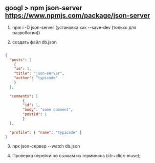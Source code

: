  googl > npm json-server
https://www.npmjs.com/package/json-server
---
1. npm i -D json-server   (установка как --save-dev (только для разроботки))

3. создать файл db.json
```json

{
  "posts": [
    { 
    "id": 1, 
    "title": "json-server", 
    "author": "typicode" 
    }
  ],
  
  "comments": [
	    { 
	    "id": 1, 
	    "body": "some comment", 
	    "postId": 1 
	    }
  ],
  
  "profile": { "name": "typicode" }
}
```

3. npx json-сервер --watch db.json 

4. Проверка перейти по сылкам из терминала (ctr+click-muse);
